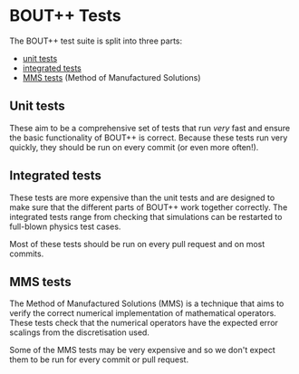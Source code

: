 # BOUT++ Tests

The BOUT++ test suite is split into three parts:

- [unit tests](./unit/README.md)
- [integrated tests](./integrated/README.md)
- [MMS tests](./MMS/README.md) (Method of Manufactured Solutions)

<!-- TODO: Pylib, etc. -->

## Unit tests

These aim to be a comprehensive set of tests that run *very* fast and
ensure the basic functionality of BOUT++ is correct. Because these
tests run very quickly, they should be run on every commit (or even
more often!).

## Integrated tests

These tests are more expensive than the unit tests and are designed to
make sure that the different parts of BOUT++ work together correctly.
The integrated tests range from checking that simulations can be
restarted to full-blown physics test cases.

Most of these tests should be run on every pull request and on most
commits.

## MMS tests

The Method of Manufactured Solutions (MMS) is a technique that aims to
verify the correct numerical implementation of mathematical
operators. These tests check that the numerical operators have the
expected error scalings from the discretisation used.

Some of the MMS tests may be very expensive and so we don't expect
them to be run for every commit or pull request.
